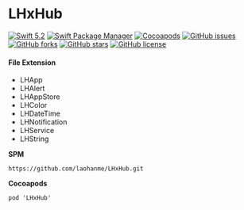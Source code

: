 # LHxHub
[![Swift 5.2](https://img.shields.io/badge/swift-5.2-ED523F.svg?style=flat)](https://swift.org/download/)
[![Swift Package Manager](https://img.shields.io/badge/Swift%20Package%20Manager-compatible-brightgreen.svg)](https://github.com/apple/swift-package-manager)
[![Cocoapods](https://img.shields.io/cocoapods/v/LHxHub.svg)](https://cocoapods.org/pods/LHxHub)
[![GitHub issues](https://img.shields.io/github/issues/laohanme/LHxHub)](https://github.com/laohanme/LHxHub/issues)
[![GitHub forks](https://img.shields.io/github/forks/laohanme/LHxHub)](https://github.com/laohanme/LHxHub/network)
[![GitHub stars](https://img.shields.io/github/stars/laohanme/LHxHub)](https://github.com/laohanme/LHxHub/stargazers)
[![GitHub license](https://img.shields.io/github/license/laohanme/LHxHub)](https://github.com/laohanme/LHxHub/blob/master/LICENSE)

#### File Extension
- LHApp
- LHAlert
- LHAppStore
- LHColor
- LHDateTime
- LHNotification
- LHService
- LHString

**SPM**
```
https://github.com/laohanme/LHxHub.git
```

**Cocoapods**
```
pod 'LHxHub' 
```